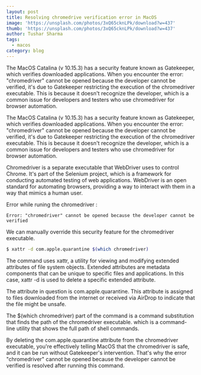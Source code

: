 ```yaml
---
layout: post
title: Resolving chromedrive verification error in MacOS
image: 'https://unsplash.com/photos/3xQ65cknLPk/download?w=437' 
thumb: 'https://unsplash.com/photos/3xQ65cknLPk/download?w=437'
author: Tushar Sharma
tags:
  - macos
category: blog
---
```


The MacOS Catalina (v 10.15.3) has a security feature known as Gatekeeper, which verifies downloaded applications. When you encounter the error: "chromedriver" cannot be opened because the developer cannot be verified, it's due to Gatekeeper restricting the execution of the chromedriver executable. This is because it doesn't recognize the developer, which is a common issue for developers and testers who use chromedriver for browser automation.<!-- truncate_here -->

The MacOS Catalina (v 10.15.3) has a security feature known as Gatekeeper, which verifies downloaded applications. When you encounter the error: "chromedriver" cannot be opened because the developer cannot be verified, it's due to Gatekeeper restricting the execution of the chromedriver executable. This is because it doesn't recognize the developer, which is a common issue for developers and testers who use chromedriver for browser automation.

Chromedriver is a separate executable that WebDriver uses to control Chrome. It's part of the Selenium project, which is a framework for conducting automated testing of web applications. WebDriver is an open standard for automating browsers, providing a way to interact with them in a way that mimics a human user.

Error while runing the chromedriver : 

```
Error: "chromedriver" cannot be opened because the developer cannot be verified
```

We can manually override this security feature for the chromedriver executable.

```bash
$ xattr -d com.apple.quarantine $(which chromedriver)
```
 
The command uses xattr, a utility for viewing and modifying extended attributes of file system objects. Extended attributes are metadata components that can be unique to specific files and applications. In this case, xattr -d is used to delete a specific extended attribute.

The attribute in question is com.apple.quarantine. This attribute is assigned to files downloaded from the internet or received via AirDrop to indicate that the file might be unsafe.

The $(which chromedriver) part of the command is a command substitution that finds the path of the chromedriver executable. which is a command-line utility that shows the full path of shell commands.

By deleting the com.apple.quarantine attribute from the chromedriver executable, you're effectively telling MacOS that the chromedriver is safe, and it can be run without Gatekeeper's intervention. That's why the error "chromedriver" cannot be opened because the developer cannot be verified is resolved after running this command.